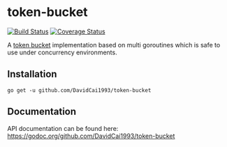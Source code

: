 # token-bucket
[![Build Status](https://travis-ci.org/DavidCai1993/ratelimit.svg?branch=master)](https://travis-ci.org/DavidCai1993/ratelimit)
[![Coverage Status](https://coveralls.io/repos/github/DavidCai1993/ratelimit/badge.svg?branch=master)](https://coveralls.io/github/DavidCai1993/ratelimit?branch=master)

A [token bucket](https://en.wikipedia.org/wiki/Token_bucket) implementation based on multi goroutines which is safe to use under concurrency environments.

## Installation

```
go get -u github.com/DavidCai1993/token-bucket
```

## Documentation

API documentation can be found here: https://godoc.org/github.com/DavidCai1993/token-bucket

